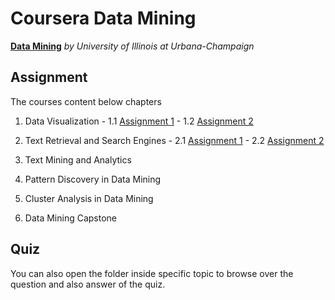 # Coursera Data Mining

[**Data Mining**](https://www.coursera.org/specializations/data-mining) *by University of Illinois at Urbana-Champaign*

## Assignment

  The courses content below chapters

  1. Data Visualization
    - 1.1 [Assignment 1](http://englianhu.github.io/2016/04/Programming%20Assignment%201%20Submission.html)
    - 1.2 [Assignment 2](http://rpubs.com/englianhu/177151)
    
  2. Text Retrieval and Search Engines
    - 2.1 [Assignment 1](https://beta.rstudioconnect.com/englianhu/Programming-Assignment-1-Submission/)
    - 2.2 [Assignment 2]()
    
  3. Text Mining and Analytics
  4. Pattern Discovery in Data Mining
  5. Cluster Analysis in Data Mining
  6. Data Mining Capstone

## Quiz

  You can also open the folder inside specific topic to browse over the question and also answer of the quiz.

